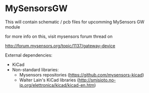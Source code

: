 # MySensorsGW

This will contain schematic / pcb files for upcomming MySensors GW module

for more info on this, visit mysensors forum thread on

http://forum.mysensors.org/topic/1137/gateway-device

External dependencies:
- KiCad
- Non-standard libraries:
  - Mysensors repositories (https://github.com/mysensors-kicad)
  - Walter Lain's KiCad libraries (http://smisioto.no-ip.org/elettronica/kicad/kicad-en.htm)

